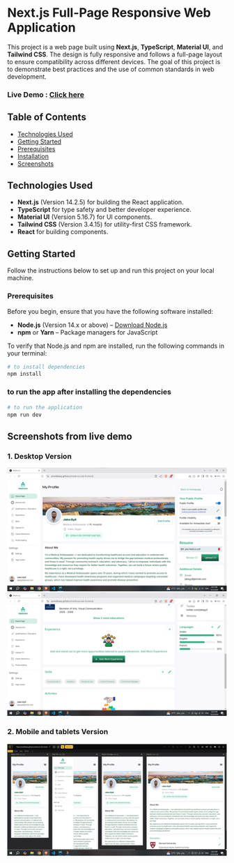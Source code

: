 # Next.js Full-Page Responsive Web Application

This project is a web page built using **Next.js**, **TypeScript**, **Material UI**, and **Tailwind CSS**. The design is fully responsive and follows a full-page layout to ensure compatibility across different devices. The goal of this project is to demonstrate best practices and the use of common standards in web development.

### Live Demo : [Click here](https://amrelskhawy.github.io/medicova-task-frontend/)


## Table of Contents
- [Technologies Used](#technologies-used)
- [Getting Started](#getting-started)
- [Prerequisites](#prerequisites)
- [Installation](#installation)
- [Screenshots](#screenshots)

## Technologies Used

- **Next.js** (Version 14.2.5) for building the React application.
- **TypeScript** for type safety and better developer experience.
- **Material UI** (Version 5.16.7) for UI components.
- **Tailwind CSS** (Version 3.4.15) for utility-first CSS framework.
- **React** for building components.

## Getting Started

Follow the instructions below to set up and run this project on your local machine.

### Prerequisites

Before you begin, ensure that you have the following software installed:

- **Node.js** (Version 14.x or above) – [Download Node.js](https://nodejs.org/)
- **npm** or **Yarn** – Package managers for JavaScript

To verify that Node.js and npm are installed, run the following commands in your terminal:

```bash
# to install dependencies
npm install
```
### to run the app after installing the dependencies
```bash
# to run the application
npm run dev
```


## Screenshots from live demo

### 1. Desktop Version
![Desktop-1](./screenshots/desktop-1.png)
![Desktop-2](./screenshots/desktop-2.png)

### 2. Mobile and tablets Version

![Mobile Version](./screenshots/responsive.png)
